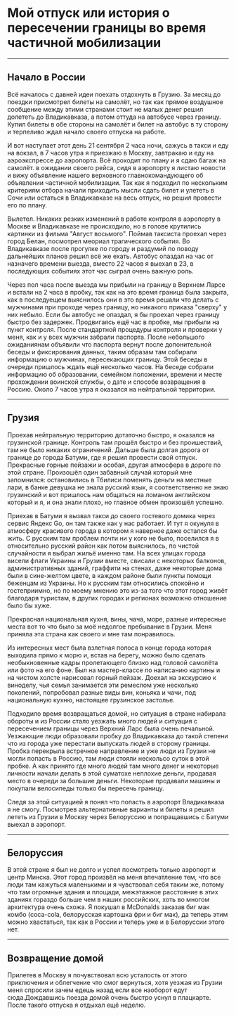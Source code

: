 # Мой отпуск или история о пересечении границы во время частичной мобилизации

___
## Начало в **России**
Всё началось с давней идеи поехать отдохнуть в Грузию. За месяц до поездки присмотрел билеты на самолёт, но так как прямое воздушное сообщение между этими странами стоит не малых денег решил долететь до Владикавказа, а потом оттуда на автобусе через границу. Купил билеты в обе стороны на самолёт и билет на автобус в ту сторону и терпеливо ждал начало своего отпуска на работе.

И вот наступает этот день 21 сентября 2 часа ночи, сажусь в такси и еду  на вокзал, в 7 часов утра я приезжаю в Москву, завтракаю и еду на аэроэкспрессе до аэропорта. Всё проходит по плану и я сдаю багаж на самолёт. в ожидании своего рейса, сидя в аэропорту я листаю новости и вижу объявление нашего верховного главнокомандующего об объявлении частичной мобилизации. Так как я подходил по нескольким критериям отбора начали приходить мысли сдать билет и улететь в Сочи или остаться в Владикавказе на весь отпуск, но решил провести его по плану.

Вылетел. Никаких резких изменений в работе контроля в аэропорту в Москве и Владикавказе не происходило, но в голове крутились картинки из фильма "Август восьмого". Поймав таксиста проехал через город Белан, посмотрел меориал трагического события. Во Владикавказе после прогулке по городу и раздумий по поводу дальнейших планов решил всё же ехать. Автобус опаздал на час от назначего времени выезда, вместо 22 часов я выехал в 23, в последующих событиях этот час сыграл очень важную роль.

Через пол часа после выезда мы прибыли на границу в Верхнем Ларсе и встали на 2 часа в пробку, так как на это время граница была закрыта, как в последуещем выяснилось они в это время решали что делать с мужчинами при проходе через границу, но никакого приказа "сверху" у них небыло. Если бы автобус не опаздал, я бы проехал через границу быстро без задержек. Продвигаясь ещё час в пробке, мы прибыли на пункт контроля. После стандартной процедуры контроля и проверки у меня, как и у всех мужчин забрали паспорта. После небольшого ожиданиянам объявили что паспорта вернут после допонительной беседы и фиксирования данных, таким образам там собирали информацию о мужчинах, пересекающих границу. Этой беседы в очереди пришлось ждать ещё несколько часов. На беседе собрали информацию об образовании, семейном положении, времени и месте прохождении воинской службы, о дате и способе возвращения в Россию. Около 7 часов утра я оказался на нейтральной территории.

___
## **Грузия**
Проехав нейтральную территорию дотаточно быстро, я оказался на грузинской границе. Контроль там прошёл быстро и без проишествий, там не было никаких ограничений. Дальше была долгая дорога от границе до города Батуми, где я решил провести свой отпуск. Прекрасные горные пейзажи и особая, другая атмосфера в дороге по этой стране. Произошёл один забавный случай который мне запомнился: остановились в Тбилиси поменять деньги на местные лари, в банке девушка не знала русский язык, я соответственно не знаю грузинский и вот пришлось нам общаться на ломаном английском который и я, и она знали плохо, но главное обмен произошёл успешно. 

Приехав в Батуми я вызвал такси до своего гостевого домика через сервис Яндекс Go, он там также как у нас работает. И тут я окунуля в атмосферу красивого города в котором я наверное даже остался бы жить. С русским там проблем почти ни у кого не было, поселился я в относительно русский район как потом выяснилось, по чистой случайности я выбрал жильё именно там. На всех улицах города висели флаги Украины и Грузии вместе, свисали с некоторых балконов, административных зданий, граффити на стенах, даже некоторые дома были в сине-желтом цвете, в каждом районе были пункты помощи беженцам из Украины. Но к русским там относились спокойно и гостеприимно, но по моему мнению это из-за того что этот город живёт благодаря туристам, в других городах и регионах возможно отношение было бы хуже.

Прекрасная национальная кухня, вины, чача, море, разные интересные места вот то что было за моё недолгое пребывание в Грузии. Меня приняла эта страна как своего и мне там понравилось.

Из интересных мест была взлетная полоса в конце города которая выходила прямо к морю и, встав на берегу, можно было сделать необыкновенные кадры пролетающего близко над головой самолёта или фото на его фоне. Был на мастер-классе по написанию картины и на чистом холсте нарисовал горный пейзаж. Доехал на экскурсию к виноделу, чья семья занимается эти ремеслом уже несколько поколений, попробовал разные виды вин, коньяка и чачи, под национальную кухню, настоящее грузинское застолье.

Подходило время возвращаться домой, но ситуация в стране набирала обороты и из России стало уезжать много людей и ситуация с пересечением границы через Верхний Ларс была очень печальной. Уезжающие люди образовали пробку до Владикавказа до такой степени что из города уже перестали выпускать людей в сторону границы. Пробка перекрыла встречное направление и уже люди из Грузии не могли попасть в Россию, там люди стояли нескольсо суток в этой пробке. А как принято где много людей там много денег и некоторые личности начали делать в этой суматохе неплохие деньги, продавая место в очереди за большие деньги. Некоторые продавали машины и покупали велосипеды только бы пересечь границу.

Следя за этой ситуацией я понял что попасть в аэропорт Владикавказа я не смогу. Посмотрев альтернативные варианты и билеты я решил лететь из Грузии в Москву через Белоруссию и попращавшись с Батуми выехал в аэропорт.
___
## **Белоруссия**

В этой стране я был не долго и успел посмотреть только аэропорт и центр Минска. Этот город произвёл на меня впечатление тем, что все люди там кажуться маленькими и я чувствовал себя таким же, потому что там огромные здания и площади, межэтажное расстояние в этих зданиях гораздо больше чем в наших российских, хоть во многом архитектура очень схожа. Я покушал в McDonalds заказав биг мак комбо (coca-cola, белорусская картошка фри и биг мак), да теперь этим можно хвастаться, так как в России и теперь уже и в Белоруссии этого нет.
___
## Возвращение **домой**

Прилетев в Москву я почувствовал всю усталость от этого приключения и облегчение что смог вернуться, хотя уезжая из Грузии меня спросили зачем едешь назад если все наоборот едут сюда.Дождавшись поезда домой очень быстро уснул в плацкарте. После такого отпуска я отдыхал ещё неделю.